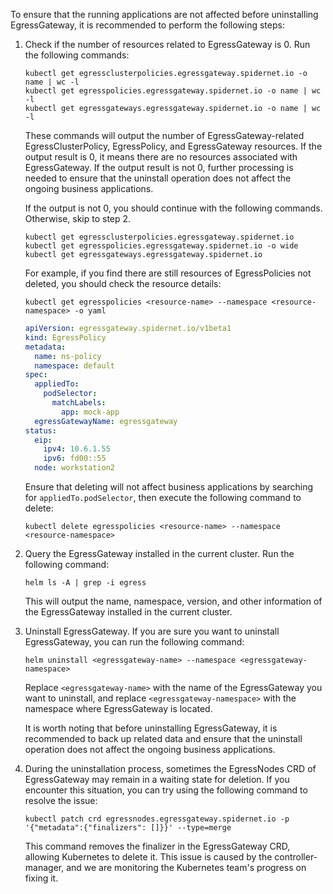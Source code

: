 To ensure that the running applications are not affected before uninstalling EgressGateway, it is recommended to perform the following steps:

1. Check if the number of resources related to EgressGateway is 0. Run the following commands:

    ```shell
    kubectl get egressclusterpolicies.egressgateway.spidernet.io -o name | wc -l
    kubectl get egresspolicies.egressgateway.spidernet.io -o name | wc -l
    kubectl get egressgateways.egressgateway.spidernet.io -o name | wc -l
    ```

   These commands will output the number of EgressGateway-related EgressClusterPolicy, EgressPolicy, and EgressGateway resources. If the output result is 0, it means there are no resources associated with EgressGateway. If the output result is not 0, further processing is needed to ensure that the uninstall operation does not affect the ongoing business applications.

   If the output is not 0, you should continue with the following commands. Otherwise, skip to step 2.

   ```shell
   kubectl get egressclusterpolicies.egressgateway.spidernet.io
   kubectl get egresspolicies.egressgateway.spidernet.io -o wide
   kubectl get egressgateways.egressgateway.spidernet.io
   ```
   
   For example, if you find there are still resources of EgressPolicies not deleted, you should check the resource details:
   
   ```shell
   kubectl get egresspolicies <resource-name> --namespace <resource-namespace> -o yaml
   ```
   
   ```yaml
   apiVersion: egressgateway.spidernet.io/v1beta1
   kind: EgressPolicy
   metadata:
     name: ns-policy
     namespace: default
   spec:
     appliedTo:
       podSelector:
         matchLabels:
           app: mock-app
     egressGatewayName: egressgateway
   status:
     eip:
       ipv4: 10.6.1.55
       ipv6: fd00::55
     node: workstation2
   ```
   
   Ensure that deleting will not affect business applications by searching for `appliedTo.podSelector`, then execute the following command to delete:
   
   ```shell
   kubectl delete egresspolicies <resource-name> --namespace <resource-namespace>
   ```

2. Query the EgressGateway installed in the current cluster. Run the following command:

    ```shell
    helm ls -A | grep -i egress
    ```

   This will output the name, namespace, version, and other information of the EgressGateway installed in the current cluster.

3. Uninstall EgressGateway. If you are sure you want to uninstall EgressGateway, you can run the following command:

    ```shell
    helm uninstall <egressgateway-name> --namespace <egressgateway-namespace>
    ```

   Replace `<egressgateway-name>` with the name of the EgressGateway you want to uninstall, and replace `<egressgateway-namespace>` with the namespace where EgressGateway is located.

   It is worth noting that before uninstalling EgressGateway, it is recommended to back up related data and ensure that the uninstall operation does not affect the ongoing business applications.

4. During the uninstallation process, sometimes the EgressNodes CRD of EgressGateway may remain in a waiting state for deletion. If you encounter this situation, you can try using the following command to resolve the issue:

   ```shell
   kubectl patch crd egressnodes.egressgateway.spidernet.io -p '{"metadata":{"finalizers": []}}' --type=merge
   ```

   This command removes the finalizer in the EgressGateway CRD, allowing Kubernetes to delete it. This issue is caused by the controller-manager, and we are monitoring the Kubernetes team's progress on fixing it.
